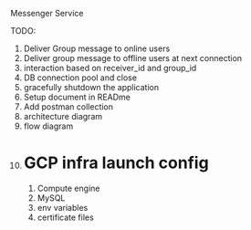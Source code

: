 Messenger Service


TODO:
1. Deliver Group message to online users
2. Deliver group message to offline users at next connection
3. interaction based on receiver_id and group_id
4. DB connection pool and close
5. gracefully shutdown the application
6. Setup document in READme
7. Add postman collection
8. architecture diagram
9. flow diagram
10. # GCP infra launch config
    1. Compute engine
    2. MySQL
    3. env variables
    4. certificate files
